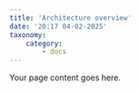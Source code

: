 ```yaml
---
title: 'Architecture overview'
date: '20:17 04-02-2025'
taxonomy:
    category:
        - docs
---
```


Your page content goes here.